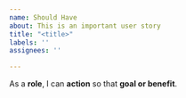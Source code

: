 ```yaml
---
name: Should Have
about: This is an important user story
title: "<title>"
labels: ''
assignees: ''

---
```


As a **role**, I can **action** so that **goal or benefit**.
